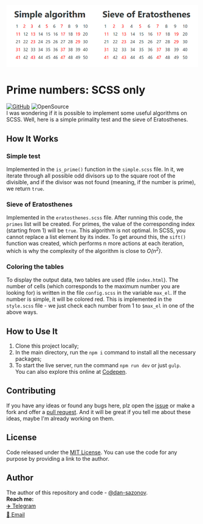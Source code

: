 <p align="center"><img src="demo.jpg" alt="demo example"></p>

# Prime numbers: SCSS only
[![GitHub](https://img.shields.io/github/license/dan-sazonov/prime-numbers-scss)](
https://github.com/dan-sazonov/prime-numbers-scss/blob/main/LICENSE)
![OpenSource](https://img.shields.io/badge/Open%20Source-%E2%99%A5-red)<br>
I was wondering if it is possible to implement some useful algorithms on SCSS. Well, here is a simple primality test and
 the sieve of Eratosthenes.

## How It Works
### Simple test
Implemented in the `is_prime()` function in the `simple.scss` file. In it, we iterate through all possible odd divisors
 up to the square root of the divisible, and if the divisor was not found (meaning, if the number is prime), we return
 `true`.

### Sieve of Eratosthenes
Implemented in the `eratosthenes.scss` file. After running this code, the `primes` list will be created. For primes, the
 value of the corresponding index (starting from 1) will be `true`. This algorithm is not optimal. In SCSS, you cannot
 replace a list element by its index. To get around this, the `sift()` function was created, which performs n more
 actions at each iteration, which is why the complexity of the algorithm is close to _O(n<sup>2</sup>)_.

### Сoloring the tables
To display the output data, two tables are used (file `index.html`). The number of cells (which corresponds to the
 maximum number you are looking for) is written in the file `config.scss` in the variable `max_el`. If the number is
  simple, it will be colored red. This is implemented in the `style.scss` file - we just check each number from 1 to
  `$max_el` in one of the above ways.

## How to Use It
1. Clone this project locally;
2. In the main directory, run the `npm i` command to install all the necessary packages;
3. To start the live server, run the command `npm run dev` or just `gulp`.<br>
You can also explore this online at [Codepen](https://codepen.io/dan-sazonov).

## Contributing
If you have any ideas or found any bugs here, plz open the [issue](https://github.com/dan-sazonov/prime-numbers-scss/issues)
 or make a fork and offer a [pull request](https://github.com/dan-sazonov/prime-numbers-scss/pulls). And it will be
 great if you tell me about these ideas, maybe I'm already working on them.

## License
Code released under the [MIT License](https://github.com/dan-sazonov/prime-numbers-scss/blob/main/LICENSE). You can use
 the code for any purpose by providing a link to the author.

## Author
The author of this repository and code - [@dan-sazonov](https://github.com/dan-sazonov). <br>
**Reach me:**<br>
[✈️ Telegram](https://t.me/dan_sazonov) <br>
[📧 Email](mailto:p-294803@yandex.com) <br>
